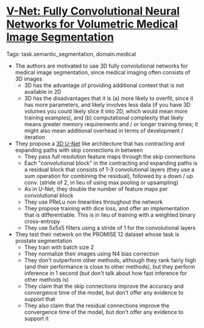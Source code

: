 # [V-Net: Fully Convolutional Neural Networks for Volumetric Medical Image Segmentation](https://arxiv.org/abs/1606.04797)

Tags: task.semantic_segmentation, domain.medical

- The authors are motivated to use 3D fully convolutional networks for medical image segmentation, since medical imaging often consists of 3D images
    - 3D has the advantage of providing additional context that is not available in 2D
    - 3D has the disadvantages that it is (a) more likely to overfit, since it has more parameters, and likely involves less data (if you have 3D volumes you could likely slice it into 2D, which would mean more training examples), and (b) computational complexity that likely means greater memory requirements and / or longer training times; it might also mean additional overhead in terms of development / iteration
- They propose a [3D U-Net]() like architecture that has contracting and expanding paths with skip connections in between
    - They pass full resolution feature maps through the skip connections
    - Each "convolutional block" in the contracting and expanding paths is a residual block that consists of 1-3 convolutional layers (they use a sum operation for combining the residual), followed by a down / up conv. (stride of 2, in lieu of using max pooling or upsampling)
    - As in U-Net, they double the number of feature maps per convolutional block
    - They use PReLu non linearities throughout the network
    - They propose training with dice loss, and offer an implementation that is differentiable. This is in lieu of training with a weighted binary cross-entropy
    - They use 5x5x5 filters using a stride of 1 for the convolutional layers
- They test their network on the PROMISE 12 dataset whose task is prostate segmentation
    - They train with batch size 2
    - They normalize their images using N4 bias correction
    - They don't outperform other methods, although they rank fairly high (and their performance is close to other methods), but they perform inference in 1 second (but don't talk about how fast inference for other methods is)
    - They claim that the skip connections improve the accuracy and convergence time of the model, but don't offer any evidence to support that
    - They also claim that the residual connections improve the convergence time of the model, but don't offer any evidence to support it
